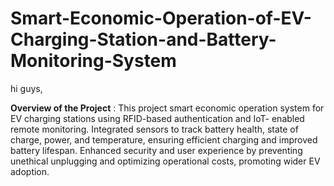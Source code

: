 # Smart-Economic-Operation-of-EV-Charging-Station-and-Battery-Monitoring-System
hi guys,

**Overview of the Project** : This project smart economic operation system for EV charging stations using RFID-based authentication and IoT-
enabled remote monitoring. Integrated sensors to track battery health, state of charge, power, and temperature,
ensuring efficient charging and improved battery lifespan. Enhanced security and user experience by preventing
unethical unplugging and optimizing operational costs, promoting wider EV adoption.
